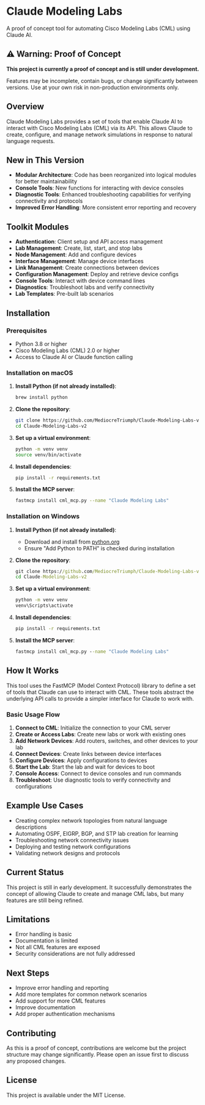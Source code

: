 # Claude Modeling Labs

A proof of concept tool for automating Cisco Modeling Labs (CML) using Claude AI.

## ⚠️ Warning: Proof of Concept

**This project is currently a proof of concept and is still under development.** 

Features may be incomplete, contain bugs, or change significantly between versions. Use at your own risk in non-production environments only.

## Overview

Claude Modeling Labs provides a set of tools that enable Claude AI to interact with Cisco Modeling Labs (CML) via its API. This allows Claude to create, configure, and manage network simulations in response to natural language requests.

## New in This Version

- **Modular Architecture**: Code has been reorganized into logical modules for better maintainability
- **Console Tools**: New functions for interacting with device consoles
- **Diagnostic Tools**: Enhanced troubleshooting capabilities for verifying connectivity and protocols
- **Improved Error Handling**: More consistent error reporting and recovery

## Toolkit Modules

- **Authentication**: Client setup and API access management
- **Lab Management**: Create, list, start, and stop labs
- **Node Management**: Add and configure devices
- **Interface Management**: Manage device interfaces
- **Link Management**: Create connections between devices
- **Configuration Management**: Deploy and retrieve device configs
- **Console Tools**: Interact with device command lines
- **Diagnostics**: Troubleshoot labs and verify connectivity
- **Lab Templates**: Pre-built lab scenarios

## Installation

### Prerequisites
- Python 3.8 or higher
- Cisco Modeling Labs (CML) 2.0 or higher
- Access to Claude AI or Claude function calling

### Installation on macOS

1. **Install Python (if not already installed)**:
   ```bash
   brew install python
   ```

2. **Clone the repository**:
   ```bash
   git clone https://github.com/MediocreTriumph/Claude-Modeling-Labs-v2.git
   cd Claude-Modeling-Labs-v2
   ```

3. **Set up a virtual environment**:
   ```bash
   python -m venv venv
   source venv/bin/activate
   ```

4. **Install dependencies**:
   ```bash
   pip install -r requirements.txt
   ```

5. **Install the MCP server**:
   ```bash
   fastmcp install cml_mcp.py --name "Claude Modeling Labs"
   ```

### Installation on Windows

1. **Install Python (if not already installed)**:
   - Download and install from [python.org](https://www.python.org/downloads/windows/)
   - Ensure "Add Python to PATH" is checked during installation

2. **Clone the repository**:
   ```cmd
   git clone https://github.com/MediocreTriumph/Claude-Modeling-Labs-v2.git
   cd Claude-Modeling-Labs-v2
   ```

3. **Set up a virtual environment**:
   ```cmd
   python -m venv venv
   venv\Scripts\activate
   ```

4. **Install dependencies**:
   ```cmd
   pip install -r requirements.txt
   ```

5. **Install the MCP server**:
   ```cmd
   fastmcp install cml_mcp.py --name "Claude Modeling Labs"
   ```

## How It Works

This tool uses the FastMCP (Model Context Protocol) library to define a set of tools that Claude can use to interact with CML. These tools abstract the underlying API calls to provide a simpler interface for Claude to work with.

### Basic Usage Flow

1. **Connect to CML**: Initialize the connection to your CML server
2. **Create or Access Labs**: Create new labs or work with existing ones
3. **Add Network Devices**: Add routers, switches, and other devices to your lab
4. **Connect Devices**: Create links between device interfaces
5. **Configure Devices**: Apply configurations to devices
6. **Start the Lab**: Start the lab and wait for devices to boot
7. **Console Access**: Connect to device consoles and run commands
8. **Troubleshoot**: Use diagnostic tools to verify connectivity and configurations

## Example Use Cases

- Creating complex network topologies from natural language descriptions
- Automating OSPF, EIGRP, BGP, and STP lab creation for learning
- Troubleshooting network connectivity issues
- Deploying and testing network configurations
- Validating network designs and protocols

## Current Status

This project is still in early development. It successfully demonstrates the concept of allowing Claude to create and manage CML labs, but many features are still being refined.

## Limitations

- Error handling is basic
- Documentation is limited
- Not all CML features are exposed
- Security considerations are not fully addressed

## Next Steps

- Improve error handling and reporting
- Add more templates for common network scenarios
- Add support for more CML features
- Improve documentation
- Add proper authentication mechanisms

## Contributing

As this is a proof of concept, contributions are welcome but the project structure may change significantly. Please open an issue first to discuss any proposed changes.

## License

This project is available under the MIT License.

